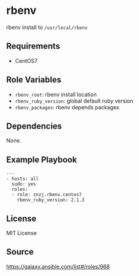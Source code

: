 # rbenv

rbenv install to `/usr/local/rbenv`

## Requirements

- CentOS7

## Role Variables

- `rbenv_root`: rbenv install location
- `rbenv_ruby_version`: global default ruby version
- `rbenv_packages`: rbenv depends packages

## Dependencies

None.

## Example Playbook

    ---
    - hosts: all
      sudo: yes
      roles:
      - role: znzj.rbenv.centos7
        rbenv_ruby_version: 2.1.3

## License

MIT License

## Source
https://galaxy.ansible.com/list#/roles/968
